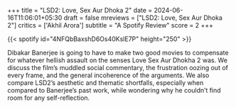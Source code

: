 +++
title = "LSD2: Love, Sex Aur Dhoka 2"
date = 2024-06-16T11:06:01+05:30
draft = false
mreviews = ["LSD2: Love, Sex Aur Dhoka 2"]
critics = ['Akhil Arora']
subtitle = "A Spotify Review"
score = 2
+++

{{< spotify id="4NFQbBaxshD6Os40KslE7P" height="250" >}}

Dibakar Banerjee is going to have to make two good movies to compensate for whatever hellish assault on the senses Love Sex Aur Dhokha 2 was. We discuss the film’s muddled social commentary, the frustration oozing out of every frame, and the general incoherence of the arguments. We also compare LSD2’s aesthetic and thematic shortfalls, especially when compared to Banerjee’s past work, while wondering why he couldn’t find room for any self-reflection.
